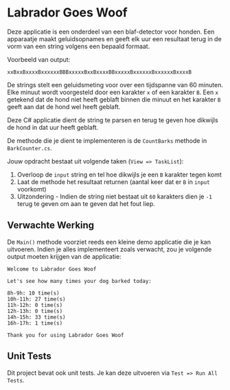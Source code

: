 # Labrador Goes Woof

Deze applicatie is een onderdeel van een blaf-detector voor honden. Een apparaatje maakt geluidsopnames en geeft elk uur een resultaat terug in de vorm van een string volgens een bepaald formaat.

Voorbeeld van output:

```text
xxBxxBxxxxBxxxxxxBBBxxxxxBxxBxxxxBBxxxxxBxxxxxxBxxxxxxBxxxxB
```

De strings stelt een geluidsmeting voor over een tijdspanne van 60 minuten. Elke minuut wordt voorgesteld door een karakter `x` of een karakter `B`. Een `x` getekend dat de hond niet heeft geblaft binnen die minuut en het karakter `B` geeft aan dat de hond wel heeft geblaft.

Deze C# applicatie dient de string te parsen en terug te geven hoe dikwijls de hond in dat uur heeft geblaft.

De methode die je dient te implementeren is de `CountBarks` methode in `BarkCounter.cs`.

Jouw opdracht bestaat uit volgende taken (`View => TaskList`):

1. Overloop de `input` string en tel hoe dikwijls je een `B` karakter tegen komt
2. Laat de methode het resultaat returnen (aantal keer dat er `B` in `input` voorkomt)
3. Uitzondering - Indien de string niet bestaat uit `60` karakters dien je `-1` terug te geven om aan te geven dat het fout liep.

## Verwachte Werking

De `Main()` methode voorziet reeds een kleine demo applicatie die je kan uitvoeren. Indien je alles implementeert zoals verwacht, zou je volgende output moeten krijgen van de applicatie:

```text
Welcome to Labrador Goes Woof

Let's see how many times your dog barked today:

8h-9h: 10 time(s)
10h-11h: 27 time(s)
11h-12h: 0 time(s)
12h-13h: 0 time(s)
14h-15h: 33 time(s)
16h-17h: 1 time(s)

Thank you for using Labrador Goes Woof
```

## Unit Tests

Dit project bevat ook unit tests. Je kan deze uitvoeren via `Test => Run All Tests`.
